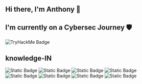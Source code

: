  ## Hi there, I'm Anthony 👾
## I'm currently on a Cybersec Journey 🛡️ 
![TryHackMe Badge](https://i.ibb.co/bMj2Tvpk/hunta7.png)
## knowledge-IN 
![Static Badge](https://img.shields.io/badge/Python-black?style=for-the-badge&logo=python&logoColor=python&logoSize=auto) ![Static Badge](https://img.shields.io/badge/JavaScript-black?style=for-the-badge&logo=JavaScript&logoColor=JavaScript)
![Static Badge](https://img.shields.io/badge/HTML-black?style=for-the-badge&logo=html5&logoColor=html5&logoSize=auto) ![Static Badge](https://img.shields.io/badge/metasploit-black?style=for-the-badge&logo=metasploit&logoColor=metasploit&logoSize=auto) ![Static Badge](https://img.shields.io/badge/isc2-white?style=for-the-badge&logo=isc2&logoColor=black&logoSize=90&labelColor=green&color=green)
![Static Badge](https://img.shields.io/badge/tryhackme-white?style=for-the-badge&logo=tryhackme&logoColor=red&logoSize=90&labelColor=gray&color=black) ![Static Badge](https://img.shields.io/badge/owasp-white?style=for-the-badge&logo=owasp&logoColor=red&logoSize=90&color=black) ![Static Badge](https://img.shields.io/badge/junipernetworks-black?style=for-the-badge&logo=junipernetworks&logoColor=black&labelColor=white)








<!--
**hunta7/hunta7** is a ✨ _special_ ✨ repository because its `README.md` (this file) appears on your GitHub profile.

Here are some ideas to get you started:

- 🔭 I’m currently working on ...
- 🌱 I’m currently learning ...
- 👯 I’m looking to collaborate on ...
- 🤔 I’m looking for help with ...
- 💬 Ask me about ...
- 📫 How to reach me: ...
- 😄 Pronouns: ...
- ⚡ Fun fact: ...
-->
